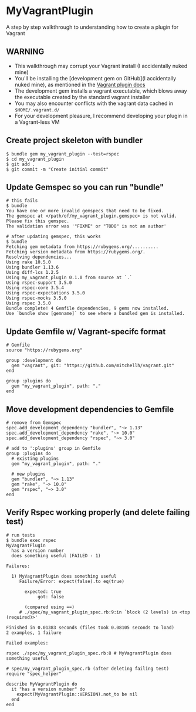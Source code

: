 # MyVagrantPlugin

A step by step walkthrough to understanding how to create a plugin for Vagrant

## WARNING

* This walkthrough may corrupt your Vagrant install (I accidentally nuked mine)
* You'll be installing the [development gem on GitHub](I accidentally nuked mine), as mentioned in the [Vagrant plugin docs](https://www.vagrantup.com/docs/plugins/development-basics.html)
* The development gem installs a vagrant executable, which blows away the executable created by the standard vagrant installer
* You may also encounter conflicts with the vagrant data cached in `$HOME/.vagrant.d/`
* For your development pleasure, I recommend developing your plugin in a Vagrant-less VM

## Create project skeleton with bundler

    $ bundle gem my_vagrant_plugin --test=rspec
    $ cd my_vagrant_plugin
    $ git add .
    $ git commit -m "Create initial commit"

## Update Gemspec so you can run "bundle"

    # this fails
    $ bundle
    You have one or more invalid gemspecs that need to be fixed.
    The gemspec at </path/of/my_vagrant_plugin.gemspec> is not valid. Please fix this gemspec.
    The validation error was '"FIXME" or "TODO" is not an author'

    # after updating gemspec, this works
    $ bundle
    Fetching gem metadata from https://rubygems.org/..........
    Fetching version metadata from https://rubygems.org/.
    Resolving dependencies...
    Using rake 10.5.0
    Using bundler 1.13.6
    Using diff-lcs 1.2.5
    Using my_vagrant_plugin 0.1.0 from source at `.`
    Using rspec-support 3.5.0
    Using rspec-core 3.5.4
    Using rspec-expectations 3.5.0
    Using rspec-mocks 3.5.0
    Using rspec 3.5.0
    Bundle complete! 4 Gemfile dependencies, 9 gems now installed.
    Use `bundle show [gemname]` to see where a bundled gem is installed.

## Update Gemfile w/ Vagrant-specifc format

    # Gemfile
    source "https://rubygems.org"

    group :development do
      gem "vagrant", git: "https://github.com/mitchellh/vagrant.git"
    end

    group :plugins do
      gem "my_vagrant_plugin", path: "."
    end

## Move development dependencies to Gemfile

    # remove from Gemspec
    spec.add_development_dependency "bundler", "~> 1.13"
    spec.add_development_dependency "rake", "~> 10.0"
    spec.add_development_dependency "rspec", "~> 3.0"

    # add to ':plugins' group in Gemfile
    group :plugins do
      # existing plugins
      gem "my_vagrant_plugin", path: "."

      # new plugins
      gem "bundler", "~> 1.13"
      gem "rake", "~> 10.0"
      gem "rspec", "~> 3.0"
    end

## Verify Rspec working properly (and delete failing test)

    # run tests
    $ bundle exec rspec
    MyVagrantPlugin
      has a version number
      does something useful (FAILED - 1)

    Failures:

      1) MyVagrantPlugin does something useful
         Failure/Error: expect(false).to eq(true)

           expected: true
                got: false

           (compared using ==)
         # ./spec/my_vagrant_plugin_spec.rb:9:in `block (2 levels) in <top (required)>'

    Finished in 0.01383 seconds (files took 0.08105 seconds to load)
    2 examples, 1 failure

    Failed examples:

    rspec ./spec/my_vagrant_plugin_spec.rb:8 # MyVagrantPlugin does something useful

    # spec/my_vagrant_plugin_spec.rb (after deleting failing test)
    require "spec_helper"

    describe MyVagrantPlugin do
      it "has a version number" do
        expect(MyVagrantPlugin::VERSION).not_to be nil
      end
    end
